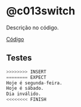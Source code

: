 # @c013switch

Descrição no código.

[Código](https://github.com/qxcodefup/arcade/blob/master/base/c013switch/.cache/draft.c)

## Testes

```py
>>>>>>>> INSERT
======== EXPECT
Hoje é segunda-feira.
Hoje é sábado.
Dia inválido.
<<<<<<<< FINISH
```
